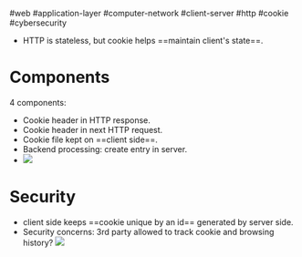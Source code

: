 #web #application-layer #computer-network #client-server #http #cookie #cybersecurity 

- HTTP is stateless, but cookie helps ==maintain client's state==.
# Components
4 components:
- Cookie header in HTTP response.
- Cookie header in next HTTP request.
- Cookie file kept on ==client side==.
- Backend processing: create entry in server.
- ![](Pasted%20image%2020240512111550.png)
# Security
- client side keeps ==cookie unique by an id== generated by server side.
- Security concerns: 3rd party allowed to track cookie and browsing history?
![](Pasted%20image%2020240512111817.png)
